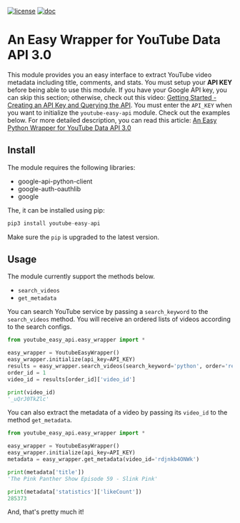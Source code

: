 [![license](https://img.shields.io/badge/license-MIT-success)](https://github.com/pdrm83/Youtube_API_Wrapper/blob/master/LICENSE.md)
[![doc](https://img.shields.io/badge/docs-Medium-blue)](https://towardsdatascience.com/an-easy-python-wrapper-for-youtube-data-api-3-0-a0f1b9f4c964)

# An Easy Wrapper for YouTube Data API 3.0
This module provides you an easy interface to extract YouTube video metadata including title, comments, and stats. You
must setup your **API KEY** before being able to use this module. If you have your Google API key, you can skip this
section; otherwise, check out this video: [Getting Started - Creating an API Key and Querying the API](https://www.youtube.com/watch?v=th5_9woFJmk).
You must enter the `API_KEY` when you want to initialize the `youtube-easy-api` module. Check out the examples below. 
For more detailed description, you can read this article: [An Easy Python Wrapper for YouTube Data API 3.0](https://towardsdatascience.com/an-easy-python-wrapper-for-youtube-data-api-3-0-a0f1b9f4c964)

## Install
The module requires the following libraries:

* google-api-python-client
* google-auth-oauthlib
* google

The, it can be installed using pip:
```python
pip3 install youtube-easy-api
```

Make sure the `pip` is upgraded to the latest version. 

## Usage
The module currently support the methods below.

* `search_videos`
* `get_metadata`

You can search YouTube service by passing a `search_keyword` to the `search_videos` method. You will 
receive an ordered lists of videos according to the search configs.

```python
from youtube_easy_api.easy_wrapper import *

easy_wrapper = YoutubeEasyWrapper()
easy_wrapper.initialize(api_key=API_KEY)
results = easy_wrapper.search_videos(search_keyword='python', order='relevance')
order_id = 1
video_id = results[order_id]['video_id']

print(video_id)
'_uQrJ0TkZlc'
```

You can also extract the metadata of a video by passing its `video_id` to the method `get_metadata`. 

```python
from youtube_easy_api.easy_wrapper import *

easy_wrapper = YoutubeEasyWrapper()
easy_wrapper.initialize(api_key=API_KEY)
metadata = easy_wrapper.get_metadata(video_id='rdjnkb4ONWk')

print(metadata['title']) 
'The Pink Panther Show Episode 59 - Slink Pink'

print(metadata['statistics']['likeCount'])
285373
```

And, that's pretty much it!
